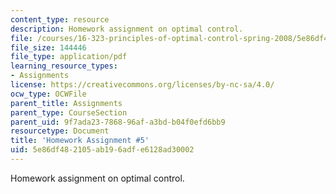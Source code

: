 ```yaml
---
content_type: resource
description: Homework assignment on optimal control.
file: /courses/16-323-principles-of-optimal-control-spring-2008/5e86df482105ab196adfe6128ad30002_assn5.pdf
file_size: 144446
file_type: application/pdf
learning_resource_types:
- Assignments
license: https://creativecommons.org/licenses/by-nc-sa/4.0/
ocw_type: OCWFile
parent_title: Assignments
parent_type: CourseSection
parent_uid: 9f7ada23-7868-96af-a3bd-b04f0efd6bb9
resourcetype: Document
title: 'Homework Assignment #5'
uid: 5e86df48-2105-ab19-6adf-e6128ad30002
---
```

Homework assignment on optimal control.